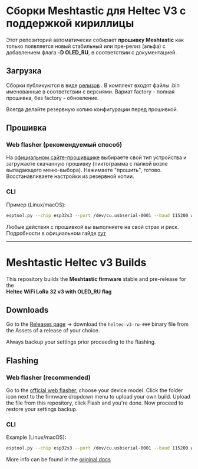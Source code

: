 # Сборки Meshtastic для Heltec V3 с поддержкой кириллицы

Этот репозиторий автоматически собирает **прошивку Meshtastic** как только появляется новый стабильный или пре-релиз (альфа) с добавлением флага **-D OLED_RU**, в соответствии с документацией.

## Загрузка

Сборки публикуются в виде [релизов](../../releases) . В комплект входят файлы .bin именованные в соответствии с версиями. Вариат factory - полная прошивка, без factory - обновление.

Всегда делайте резервную копию конфигурации перед прошивкой. 

## Прошивка

### Web flasher (рекомендуемый способ)

На [официальном сайте-прошивщике](https://flasher.meshtastic.org) выбираете свой тип устройства и загружаете скачанную прошивку (пиктограмма с папкой возле выпадающего меню-выбора). Нажимаете "прошить", готово. Восстанавливаете настройки из резервной копии.

### CLI
Пример (Linux/macOS):
```bash
esptool.py --chip esp32s3 --port /dev/cu.usbserial-0001 --baud 115200 write_flash -z 0x0 firmware.factory.bin
```

Любые действия с прошивкой вы выполняете на свой страх и риск.
Подробности в официальном гайде [тут](https://meshtastic.org/docs/getting-started/flashing-firmware/esp32/cli-script/)

---


# Meshtastic Heltec v3 Builds

This repository builds the **Meshtastic firmware** stable and pre-release for the  
**Heltec WiFi LoRa 32 v3 with OLED_RU flag** 

## Downloads
Go to the [Releases page](../../releases) →  download the `heltec-v3-ru-###` binary file from the Assets of a release of your choice.

 Always backup your settings prior proceeding to the flashing.

## Flashing

### Web flasher (recommended)

Go to the [official web flasher](https://flasher.meshtastic.org), choose your device model. Click the folder icon next to the firmware dropdown menu to upload your own build. Upload the file from this repository, click Flash and you're done. Now proceed to restore your settings backup.

### CLI

Example (Linux/macOS):
```bash
esptool.py --chip esp32s3 --port /dev/cu.usbserial-0001 --baud 115200 write_flash -z 0x0 firmware.factory.bin
```


More info can be found in the [original docs](https://meshtastic.org/docs/getting-started/flashing-firmware/esp32/cli-script/)
